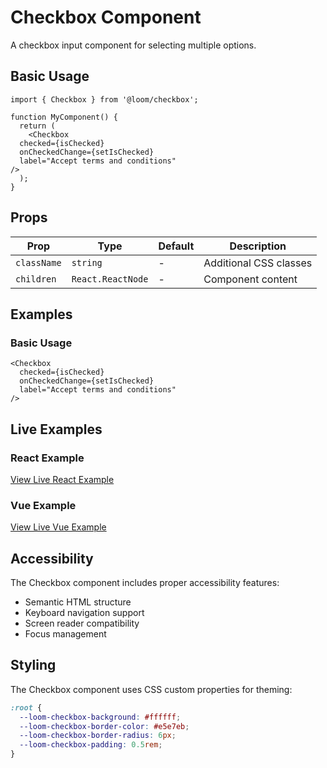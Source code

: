 # Checkbox Component

A checkbox input component for selecting multiple options.

## Basic Usage

```tsx
import { Checkbox } from '@loom/checkbox';

function MyComponent() {
  return (
    <Checkbox 
  checked={isChecked}
  onCheckedChange={setIsChecked}
  label="Accept terms and conditions"
/>
  );
}
```

## Props

| Prop | Type | Default | Description |
|------|------|---------|-------------|
| `className` | `string` | - | Additional CSS classes |
| `children` | `React.ReactNode` | - | Component content |

## Examples

### Basic Usage

```tsx
<Checkbox 
  checked={isChecked}
  onCheckedChange={setIsChecked}
  label="Accept terms and conditions"
/>
```

## Live Examples

### React Example
[View Live React Example](https://loom-css-react.vercel.app/components/checkbox)

### Vue Example
[View Live Vue Example](https://loom-css-vue.netlify.app/components/checkbox)

## Accessibility

The Checkbox component includes proper accessibility features:

- Semantic HTML structure
- Keyboard navigation support
- Screen reader compatibility
- Focus management

## Styling

The Checkbox component uses CSS custom properties for theming:

```css
:root {
  --loom-checkbox-background: #ffffff;
  --loom-checkbox-border-color: #e5e7eb;
  --loom-checkbox-border-radius: 6px;
  --loom-checkbox-padding: 0.5rem;
}
```

